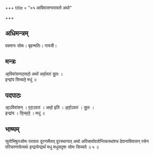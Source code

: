 +++
title = "०५ आविवासन्परावतो अथो"

+++
## अधिमन्त्रम्
पवमानः सोमः। बृहन्मतिः। गायत्री।

## मन्त्रः
आ॒विवा॑सन्परा॒वतो॒ अथो॑ अर्वा॒वतः॑ सु॒तः ।  
इन्द्रा॑य सिच्यते॒ मधु॑ ॥

## पदपाठः
आ॒ऽविवा॑सन् । प॒रा॒ऽवतः॑ । अथो॒ इति॑ । अ॒र्वा॒ऽवतः॑ । सु॒तः ।  
इन्द्रा॑य । सि॒च्य॒ते॒ । मधु॑ ॥

## भाष्यम्
सुतोभिषुतःसोमः परावतः दूरनामैतत् दूरस्थानात् अथो अपिचार्वावतोन्तिकस्थांश्च देवानाविवासन् रसेन परिचरणायेत्यर्थः इन्द्रायेन्द्रार्थं मधु मधुसदृशः सोमः सिच्यते ॥ ५ ॥